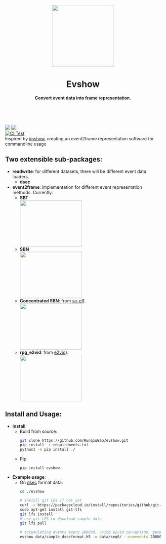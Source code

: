 <div align="center">
  <img src="https://github.com/RunqiuBao/evshow/blob/main/.readme/evshow.png" width="200", height="200">
  <h1>Evshow</h1>
  <p>
    <b>Convert event data into frame representation.</b>
  </p>
  <br>
  <br>
  <br>
</div>

<a href="https://pypi.org/project/evshow"><img src="https://img.shields.io/pypi/pyversions/evshow.svg"></a>
<a href="https://pypi.python.org/pypi/evshow"><img src="https://img.shields.io/pypi/v/evshow.svg"></a> <br>
[![CI Test](https://github.com/RunqiuBao/evshow/actions/workflows/build_and_test_python_app.yml/badge.svg)](https://github.com/RunqiuBao/evshow/actions/workflows/build_and_test_python_app.yml)
<br>
Inspired by [imshow](https://github.com/wkentaro/imshow), creating an event2frame representation software for commandline usage

## Two extensible sub-packages:
- **readwrite**: for different datasets, there will be different event data loaders.
    - **dsec** 
- **event2frame**: implementation for different event representation methods. Currently:
    - **SBT**
      <div align="left">
      <img src="https://github.com/RunqiuBao/evshow/blob/main/.readme/sbt.png" width="200", height="150">
      </div>
    - **SBN**
      <div align="left">
      <img src="https://github.com/RunqiuBao/evshow/blob/main/.readme/sbn.png" width="200", height="150">
      </div>
    - **Concentrated SBN**: from [se-cff](https://github.com/yonseivnl/se-cff).
      <div align="left">
      <img src="https://github.com/RunqiuBao/evshow/blob/main/.readme/concentrate.png" width="200", height="150">
      </div>
    - **rpg_e2vid**: from [e2vid](https://github.com/uzh-rpg/rpg_e2vid)).
      <div align="left">
      <img src="https://github.com/RunqiuBao/evshow/blob/main/.readme/e2vid.png" width="200", height="150">
      </div>

## Install and Usage:
- **Install**:
  - Build from source:
    ```bash
    git clone https://github.com/RunqiuBao/evshow.git
    pip install -r requirements.txt
    python3 -m pip install ./
    ```
  - Pip:
    ```
    pip install evshow
    ```
- **Example usage**:
  - On [dsec](https://github.com/uzh-rpg/DSEC) format data:
    ```bash
    cd ./evshow
    
    # install git LFS if not yet
    curl -s https://packagecloud.io/install/repositories/github/git-lfs/script.deb.sh | sudo bash
    sudo apt-get install git-lfs
    git lfs install
    # use git LFS to download sample data
    git lfs pull
    
    # accumulating events every 200000, using e2vid conversion, generate first 10 frames.
    evshow data/sample_dsecformat.h5 -o data/seq0/ --numevents 200000 --rw_module dsec --e2vid --numframes 10
    ```
